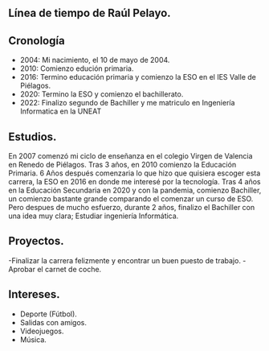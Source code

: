 
 ## Línea de tiempo de Raúl Pelayo.

## Cronología 
- 2004: Mi nacimiento, el 10 de mayo de 2004.
- 2010: Comienzo edución primaria.
- 2016: Termino educación primaria y comienzo la ESO en el IES Valle de Piélagos.
- 2020: Termino la ESO y comienzo el bachillerato.
- 2022: Finalizo segundo de Bachiller y me matriculo en Ingeniería Informatica en la UNEAT

## Estudios.
En 2007 comenzó mi ciclo de enseñanza en el colegio Virgen de Valencia en Renedo de Piélagos. Tras 3 años, en 2010 comienzo la Educación Primaria. 6 Años después comenzaria lo que hizo que quisiera escoger esta carrera, la ESO en 2016 en donde me interesé por la tecnología. Tras 4 años en la Educación Secundaria en 2020 y con la pandemia, comienzo Bachiller, un comienzo bastante grande comparando el comenzar un curso de ESO. Pero despues de mucho esfuerzo, durante 2 años, finalizo el Bachiller con una idea muy clara; Estudiar ingeniería Informática.


## Proyectos.
-Finalizar la carrera felizmente y encontrar un buen puesto de trabajo.
-Aprobar el carnet de coche.

## Intereses.
- Deporte (Fútbol).
- Salidas con amigos.
- Videojuegos.
- Música.
